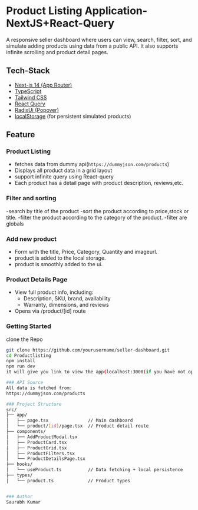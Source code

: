 # Product Listing Application- NextJS+React-Query

A responsive seller dashboard where users can view, search, filter, sort, and simulate adding products using data from a public API. It also supports infinite scrolling and product detail pages.

## Tech-Stack
- [Next-js 14 (App Router)](https://nextjs.org/)
- [TypeScript](https://www.typescriptlang.org/)
- [Tailwind CSS](https://tailwindcss.com/)
- [React Query](https://tanstack.com/query/latest)
- [RadixUi (Popover)](https://www.radix-ui.com/)
- [localStorage](https://developer.mozilla.org/en-US/docs/Web/API/Window/localStorage) (for persistent simulated products)

## Feature
### Product Listing
- fetches data from dummy api(`https://dummyjson.com/products`)
- Displays all product data in a grid layout
- support infinite query using React-query
- Each product has a detail page with product description, reviews,etc.

### Filter and sorting
-search by title of the product
-sort the product according to price,stock or title.
-filter the product according to the category of the product.
-filter are globals

### Add new product
- Form with the title, Price, Category, Quantity and imageurl.
- product is added to the local storage.
- product is smoothly added to the ui.

### Product Details Page

- View full product info, including:
  - Description, SKU, brand, availability
  - Warranty, dimensions, and reviews
- Opens via /product/[id] route

### Getting Started
clone the Repo
```bash
git clone https://github.com/yourusername/seller-dashboard.git
cd Productlisting
npm install
npm run dev
it will give you link to view the app(localhost:3000(if you have not open any other port));

### API Source
All data is fetched from:
https://dummyjson.com/products

### Project Structure
src/
├── app/
│   ├── page.tsx               // Main dashboard
│   └── product/[id]/page.tsx  // Product detail route
├── components/
│   ├── AddProductModal.tsx
│   ├── ProductCard.tsx
│   ├── ProductGrid.tsx
│   ├── ProductFilters.tsx
│   └── ProductDetailsPage.tsx
├── hooks/
│   └── useProduct.ts          // Data fetching + local persistence
├── types/
│   └── product.ts             // Product types


### Author 
Saurabh Kumar



